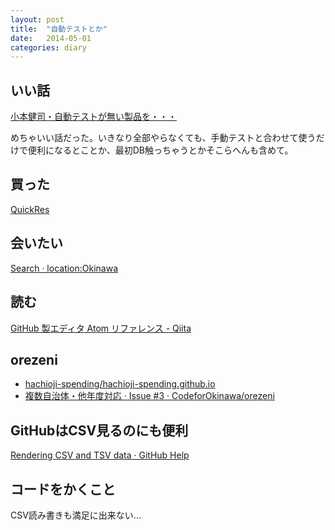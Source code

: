 ```yaml
---
layout: post
title:  "自動テストとか"
date:   2014-05-01
categories: diary
---
```


## いい話
[小本健司・自動テストが無い製品を・・・](http://www.slideshare.net/kenjiomoto1/01-1-34128046)

めちゃいい話だった。いきなり全部やらなくても、手動テストと合わせて使うだけで便利になるとことか、最初DB触っちゃうとかそこらへんも含めて。

## 買った
[QuickRes](http://www.quickresapp.com/)

## 会いたい
[Search · location:Okinawa](https://github.com/search?l=&p=9&q=location%3AOkinawa&ref=advsearch&type=Users)

## 読む
[GitHub 製エディタ Atom リファレンス - Qiita](http://qiita.com/spesnova/items/d3096d062d70e7385e9d)

## orezeni
- [hachioji-spending/hachioji-spending.github.io](https://github.com/hachioji-spending/hachioji-spending.github.io)
- [複数自治体・他年度対応 · Issue #3 · CodeforOkinawa/orezeni](https://github.com/CodeforOkinawa/orezeni/issues/3)

## GitHubはCSV見るのにも便利
[Rendering CSV and TSV data · GitHub Help](https://help.github.com/articles/rendering-csv-and-tsv-data)

## コードをかくこと
CSV読み書きも満足に出来ない...
